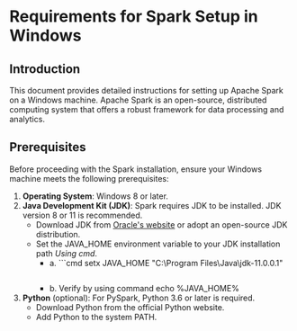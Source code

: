 # Requirements for Spark Setup in Windows

## Introduction
This document provides detailed instructions for setting up Apache Spark on a Windows machine. Apache Spark is an open-source, distributed computing system that offers a robust framework for data processing and analytics.

## Prerequisites
Before proceeding with the Spark installation, ensure your Windows machine meets the following prerequisites:

1. **Operating System**: Windows 8 or later.
2. **Java Development Kit (JDK)**: Spark requires JDK to be installed. JDK version 8 or 11 is recommended.
    * Download JDK from <a href="https://jdk.java.net/java-se-ri/11-MR2" target="_blank">Oracle's website</a> or adopt an open-source JDK distribution.
    * Set the JAVA_HOME environment variable to your JDK installation path *Using cmd*.
        * a. ```cmd
                setx JAVA_HOME "C:\Program Files\Java\jdk-11.0.0.1"
             ```
        * b. Verify by using command echo %JAVA_HOME%
3. **Python** (optional): For PySpark, Python 3.6 or later is required.
    * Download Python from the official Python website.
    * Add Python to the system PATH.
